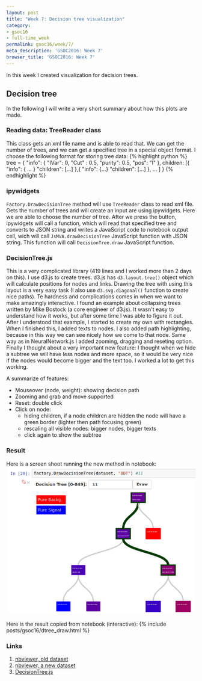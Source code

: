 ```yaml
---
layout: post
title: "Week 7: Decision tree visualization"
category:
- gsoc16
- full-time_week
permalink: gsoc16/week/7/
meta_description: 'GSOC2016: Week 7'
browser_title: 'GSOC2016: Week 7'
---
```


In this week I created visualization for decision trees.


## Decision tree

In the following I will write a very short summary about how this plots are made.

### Reading data: TreeReader class

This class gets an xml file name and is able to read that. We can get the number of trees, and we can get a specified tree in a special object format. I choose the following format for storing tree data:
{% highlight python %}
tree = {
  "info": {
    "IVar":  0,
    "Cut" :  0.5,
    "purity": 0.5,
    "pos":    "l"
  },
  children: [{
      "info": { ... }
      "children": [...]
    },{
      "info": {...}
      "children": [...]
    },
    ...
  ]
}
{% endhighlight %}


### ipywidgets

`Factory.DrawDecisionTree` method will use `TreeReader` class to read xml file. Gets the number of trees and will create an input are using ipywidgets. Here we are able to choose the number of tree. After we press the button, ipywidgets will call a function, which will read that specified tree and converts to JSON string and writes a JavaScript code to notebook output cell, wich will call `JsMVA.drawDecisionTree` JavaScript function with JSON string. This function will call `DecisionTree.draw` JavaScript function.


### DecisionTree.js

This is a very complicated library (419 lines and I worked more than 2 days on this). I use d3.js to create trees. d3.js has `d3.layout.tree()` object which will calculate positions for nodes and links. Drawing the tree with using this layout is a very easy task (I also use `d3.svg.diagonal()` function to create nice paths). Te hardness and complications comes in when we want to make amazingly interactive. I found an example about collapsing trees written by Mike Bostock  (a core engineer of d3.js). It wasn't easy to understand how it works, but after some time I was able to figure it out. After I understood that example, I started to create my own with rectangles. When I finished this, I added texts to nodes. I also added path highlighting, because in this way we can see nicely how we come to that node. Same way as in NeuralNetwork.js I added zooming, dragging and reseting option. Finally I thought about a very important new feature:
I thought when we hide a subtree we will have less nodes and more space, so it would be very nice if the nodes would become bigger and the text too. I worked a lot to get this working.

A summarize of features:

* Mouseover (node, weight): showing decision path
* Zooming and grab and move supported
* Reset: double click
* Click on node:
    * hiding children, if a node children are hidden the node will have a green border (lighter then path focusing green)
    * rescaling all visible nodes: bigger nodes, bigger texts
    * click again to show the subtree


### Result

Here is a screen shoot running the new method in notebook:
![Model View Controller](/data/img/dtree_res.png)

Here is the result copied from notebook (interactive):
{% include posts/gsoc16/dtree_draw.html %}

### Links
1. [nbviewer, old dataset](http://nbviewer.jupyter.org/github/qati/GSOC16/blob/master/notebooks/ROOTbooks-TMVA-00.ipynb?flush_cache=true)
2. [nbviewer, a new dataset](http://nbviewer.jupyter.org/github/qati/GSOC16/blob/master/notebooks/ROOTbooks-TMVA-full.ipynb?flush_cache=true)
3. [DecisionTree.js](https://github.com/qati/GSOC16/blob/master/src/js/DecisionTree.js)
